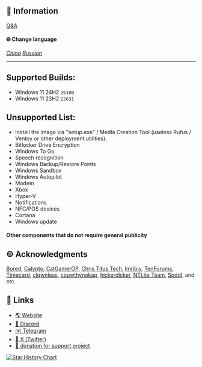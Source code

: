 ## 📌 Information

[Q&A](https://github.com/Delusion-LLC/DelusionOS/blob/main/DelusionOS/Q&A.md)

#### 🌐 Change language
*[China](https://github.com/Delusion-LLC/DelusionOS/blob/main/README-ZH.md)*
*[Russian](https://github.com/Delusion-LLC/DelusionOS/blob/main/README-RU.md)*

---

## Supported Builds:
<!--
- Windows 12 25H2 `---`
-->
- Windows 11 24H2 `26100`
- Windows 11 23H2 `22631`

## Unsupported List:
- Install the image via "setup.exe" / Media Creation Tool (useless Rufus / Ventoy or other deployment utilities).
- Bitlocker Drive Encryption
- Windows To Go
- Speech recognition
- Windows Backup/Restore Points
- Windows Sandbox
- Windows Autopilot <!-- Recall -->
- Modem
- Xbox
- Hyper-V
- Notifications
- NFC/POS devices
- Cortana
- Windows update
#### Other components that do not require general publicity

## ©️ Acknowledgments
[Bored](https://twitter.com/Bra1nlet),
[Calypto](https://twitter.com/CaIypto),
[CatGamerOP](https://twitter.com/CatGamerOP),
[Chris Titus Tech](https://twitter.com/christitustech),
[Imribiy](https://twitter.com/imribiy),
[TenForums](https://www.tenforums.com/),
[Timecard](https://github.com/djdallmann/GamingPCSetup),
[clqwnless](https://github.com/clqwnless),
[couwthynokap](https://github.com/couwthynokap),
[hickerdicker](https://github.com/hickerdicker),
[NTLite Team](https://www.ntlite.com/community/index.php),
[Spddl](https://github.com/spddl), and etc.

## 🔗 Links
- [🌎 Website](https://deluos.vercel.app/)
- [🤖 Discord](https://dsc.gg/delusionos/)
- [✉️ Telegram](https://t.me/DelusionGroup/)
- [🐤 X (Twitter)](https://x.com/DelusionLLC/)
- [💸 donation for support project](https://www.donationalerts.com/r/delusion_llc)

<a href="https://star-history.com/#Delusion-LLC/DelusionOS&Date">
 <picture>
   <source media="(prefers-color-scheme: dark)" srcset="https://api.star-history.com/svg?repos=Delusion-LLC/DelusionOS&type=Date&theme=dark" />
   <source media="(prefers-color-scheme: light)" srcset="https://api.star-history.com/svg?repos=Delusion-LLC/DelusionOS&type=Date" />
   <img alt="Star History Chart" src="https://api.star-history.com/svg?repos=Delusion-LLC/DelusionOS&type=Date" />
 </picture>
</a>
